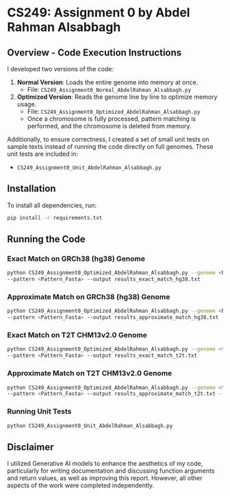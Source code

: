 # CS249: Assignment 0 by Abdel Rahman Alsabbagh 

## Overview - Code Execution Instructions
I developed two versions of the code:
1. **Normal Version**: Loads the entire genome into memory at once.
   - File: `CS249_Assignment0_Normal_AbdelRahman_Alsabbagh.py`
2. **Optimized Version**: Reads the genome line by line to optimize memory usage.
   - File: `CS249_Assignment0_Optimized_AbdelRahman_Alsabbagh.py`
   - Once a chromosome is fully processed, pattern matching is performed, and the chromosome is deleted from memory.

Additionally, to ensure correctness, I created a set of small unit tests on sample texts instead of running the code directly on full genomes. These unit tests are included in:
- `CS249_Assignment0_Unit_AbdelRahman_Alsabbagh.py`

## Installation
To install all dependencies, run:
```bash
pip install -r requirements.txt
```

## Running the Code
### Exact Match on GRCh38 (hg38) Genome
```bash
python CS249_Assignment0_Optimized_AbdelRahman_Alsabbagh.py --genome <hg38_Fasta> \
--pattern <Pattern_Fasta> --output results_exact_match_hg38.txt
```

### Approximate Match on GRCh38 (hg38) Genome
```bash
python CS249_Assignment0_Optimized_AbdelRahman_Alsabbagh.py --genome <hg38_Fasta> \
--pattern <Pattern_Fasta> --output results_approximate_match_hg38.txt --approx
```

### Exact Match on T2T CHM13v2.0 Genome
```bash
python CS249_Assignment0_Optimized_AbdelRahman_Alsabbagh.py --genome <t2t_Fasta> \
--pattern <Pattern_Fasta> --output results_exact_match_t2t.txt
```

### Approximate Match on T2T CHM13v2.0 Genome
```bash
python CS249_Assignment0_Optimized_AbdelRahman_Alsabbagh.py --genome <t2t_Fasta> \
--pattern <Pattern_Fasta> --output results_approximate_match_t2t.txt --approx
```

### Running Unit Tests
```bash
python CS249_Assignment0_Unit_AbdelRahman_Alsabbagh.py
```

## Disclaimer
I utilized Generative AI models to enhance the aesthetics of my code, particularly for writing documentation and discussing function arguments and return values, as well as improving this report. However, all other aspects of the work were completed independently.

